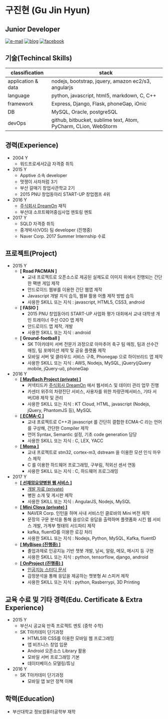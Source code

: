 # 구진현 (Gu Jin Hyun)

## Junior Developer 

[![e-mail](https://img.shields.io/badge/e--mail-lazyeffect1@gmail.com-orange.svg)](mailto:lazyeffect1@gmail.com)
[![blog](https://img.shields.io/badge/blog-https://koocci.github.io/-yellowgreen.svg)](https://koocci.github.io/)
[![facebook](https://img.shields.io/badge/facebook-FB-blue.svg)](https://www.facebook.com/gu.jinhyun)

## 기술(Techincal Skills)

| classification | stack  |
| ------------- | ------------- |
| application & data | nodejs, bootstrap, jquery, amazon ec2/s3, angularjs |
| language  | python, javascript, html5, markdown, C, C++ |
| framework  | Express, Django, Flask, phoneGap, iOnic |
| DB | MySQL, Oracle, postgreSQL |
| devOps  | github, bitbucket, sublime text, Atom, PyCharm, CLion, WebStorm |

## 경력(Experience)
  * 2004 Y
    - 워드프로세서2급 자격증 취득
  * 2015 Y
    - Apptive 소속 developer
    - 멋쟁이 사자처럼 3기
    - 부산 갈매기 창업사관학교 2기
    - 2015 PNU 창업동아리 START-UP 창업캠프 4위
  * 2016 Y
    - [주식회사 DreamOn](http://www.smartcar.or.kr/) 재직
    - 부산대 소프트웨어중심사업 멘토링 멘토
  * 2017 Y
    - SQLD 자격증 취득
    - 중개박사(VOS) 팀 developer (진행중)
    - Naver Corp. 2017 Summer Internship 수료

## 프로젝트(Project)
  * 2015 Y
    - **[ Road PACMAN ]**
      + 교내 프로젝트로 오픈소스로 제공된 실제도로 이미지 위에서 진행되는 간단한 팩맨 게임 제작
      + 안드로이드 웹뷰를 이용한 간단 웹앱 제작
      + Javascript 개발 지식 습득, 웹뷰 활용 어플 제작 방법 습득
      + 사용한 SKILL 또는 지식 : javascript, HTML5, CSS3, android
    - **[ FASIO ]**
      + 2015 PNU 창업동아리 START-UP 사업화 평가 대회에서 교내 대학생 개인 트레이너 주선 O2O 앱 제작
      + 안드로이드 앱 제작, 개발
      + 사용한 SKILL 또는 지식 : android
    - **[ Ground-football ]**
      + SK T아카데미 서버 전문가 과정으로 아마추어 축구 팀 매칭, 팀과 선수간 매칭, 팀 포메이션 제작 및 공유 플랫폼 제작
      + 모바일 서버 및 클라우드 서비스 구축, Phonegap 으로 하이브리드 앱 제작
      + 사용한 SKILL 또는 지식 : AWS, Nodejs, MySQL, jQuery(jQuery mobile, jQuery-ui), phoneGap
  * 2016 Y
    - [**[ MayBach Project (private) ]**](https://github.com/koocci/MaybachProject/blob/master/%EB%93%9C%EB%A6%BC%EC%98%A8%20%EA%B0%9C%EB%B0%9C%20%EB%AC%B8%EC%84%9C.pdf)
      + 커넥티드카 [주식회사 DreamOn](http://www.smartcar.or.kr/) 에서 웹서비스 및 데이터 관리 업무 진행
      + 카센터 위주의 차량진단 서비스, 사용자를 위한 차량관제서비스, 기타 서버/DB 제작 및 관리
      + 사용한 SKILL 또는 지식 : KT Cloud, HTML, javascript (Nodejs, jQuery, PhantomJS 등), MySQL
    - [**[ ECMA-C ]**](https://github.com/seunggu/ECMA-C-Compiler)
      + 교내 프로젝트로 C++과 javascript 를 간단히 결합한 ECMA-C 라는 언어를 구상해, 간단한 Compiler 제작
      + 언어 Syntax, Semantic 설정, 기초 code generation 담당
      + 사용한 SKILL 또는 지식 : C, LEX, YACC
    - [**[ Moma ]**](https://github.com/0x1306e6d/moma)
      + 교내 프로젝트로 stm32, cortex-m3, dstream 을 이용한 모션 인식 마우스 제작
      + C 를 이용한 하드웨어 프로그래밍, 구부림, 적외선 센서 연동
      + 사용한 SKILL 또는 지식 : C, 하드웨어 프로그래밍
  * 2017 Y
    - [**[ 선재암요양병원 웹 서비스 ]**](http://jayson1.cafe24app.com/)
      + [개발 자료 (private)](https://github.com/koocci/onepageWeb)
      + 병원 소개 및 게시판 제작
      + 사용한 SKILL 또는 지식 : AngularJS, Nodejs, MySQL
    - [**[ Mini Clova (private) ]**](https://github.com/koocci/miniClova/blob/master/%EB%AF%B8%EB%8B%88%ED%81%B4%EB%A1%9C%EB%B0%94.pdf)
      + NAVER Corp. 인턴을 하며 사내 서비스인 클로바의 Mini 버전 제작
      + 문장의 구문 분석을 통해 음성으로 응답을 출력하며 플랫폼화 시킨 웹 서비스 개발, 가계부 형태의 서드파티 제작
      + kafka, fluentD를 이용한 로깅 처리
      + 사용한 SKILL 또는 지식 : Nodejs, Python, MySQL, Kafka, fluentD
    - [**[ MyBiseo (진행중) ]**](https://github.com/koocci/mybiseo)
      + 졸업과제로 인공지능 기반 챗봇 개발, 날씨, 알람, 메모, 메시지 등 구현
      + 사용한 SKILL 또는 지식 : python, tensorflow, django, android
    - [**[ OnProject (진행중) ]**](https://github.com/orgs/AIClub-D/dashboard)
      + [인공지능 스터디 문서](https://www.gitbook.com/book/koocci/aiclub-d/details)
      + 감정분석을 통해 응답을 제공하는 챗봇형 AI 스피커 제작
      + 사용한 SKILL 또는 지식 : python, Rasberrypi, 3D Printing

## 교육 수료 및 기타 경력(Edu. Certificate & Extra Experience)
  * 2015 Y
    - 부산시 공교육 만족 프로젝트 멘토 (중학 수학)
    - SK T아카데미 단기과정
      + HTML5와 CSS를 이용한 모바일 웹 프로그래밍
      + 앱 비즈니스 창업 입문
      + Android 오픈소스 Library 활용
      + 모바일 서버 프로그래밍 기본
      + 데이터베이스 모델링/튜닝
  * 2016 Y
    - SK T아카데미 단기과정
      + 모바일 앱 보안 정책 이해

## 학력(Education)
  * 부산대학교 정보컴퓨터공학부 재학
